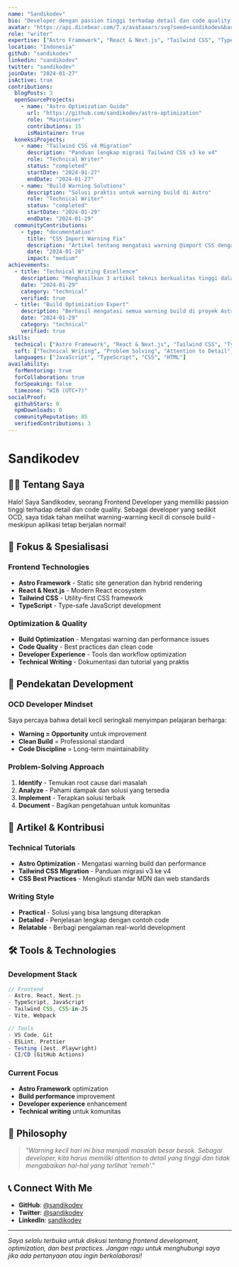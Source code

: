 ```yaml
---
name: "Sandikodev"
bio: "Developer dengan passion tinggi terhadap detail dan code quality. Spesialisasi dalam Astro, React, dan Tailwind CSS dengan pendekatan OCD terhadap warning dan optimization."
avatar: "https://api.dicebear.com/7.x/avataaars/svg?seed=sandikodev&backgroundColor=b6e3f4,c0aede,d1d4f9,ffd5dc,ffdfbf"
role: "writer"
expertise: ["Astro Framework", "React & Next.js", "Tailwind CSS", "TypeScript", "Frontend Optimization", "Technical Writing"]
location: "Indonesia"
github: "sandikodev"
linkedin: "sandikodev"
twitter: "sandikodev"
joinDate: "2024-01-27"
isActive: true
contributions:
  blogPosts: 3
  openSourceProjects:
    - name: "Astro Optimization Guide"
      url: "https://github.com/sandikodev/astro-optimization"
      role: "Maintainer"
      contributions: 15
      isMaintainer: true
  koneksiProjects:
    - name: "Tailwind CSS v4 Migration"
      description: "Panduan lengkap migrasi Tailwind CSS v3 ke v4"
      role: "Technical Writer"
      status: "completed"
      startDate: "2024-01-27"
      endDate: "2024-01-27"
    - name: "Build Warning Solutions"
      description: "Solusi praktis untuk warning build di Astro"
      role: "Technical Writer"
      status: "completed"
      startDate: "2024-01-29"
      endDate: "2024-01-29"
  communityContributions:
    - type: "documentation"
      title: "CSS Import Warning Fix"
      description: "Artikel tentang mengatasi warning @import CSS dengan referensi MDN"
      date: "2024-01-28"
      impact: "medium"
achievements:
  - title: "Technical Writing Excellence"
    description: "Menghasilkan 3 artikel teknis berkualitas tinggi dalam 3 hari"
    date: "2024-01-29"
    category: "technical"
    verified: true
  - title: "Build Optimization Expert"
    description: "Berhasil mengatasi semua warning build di proyek Astro"
    date: "2024-01-29"
    category: "technical"
    verified: true
skills:
  technical: ["Astro Framework", "React & Next.js", "Tailwind CSS", "TypeScript", "Frontend Optimization", "Build Tools"]
  soft: ["Technical Writing", "Problem Solving", "Attention to Detail", "Code Quality"]
  languages: ["JavaScript", "TypeScript", "CSS", "HTML"]
availability:
  forMentoring: true
  forCollaboration: true
  forSpeaking: false
  timezone: "WIB (UTC+7)"
socialProof:
  githubStars: 0
  npmDownloads: 0
  communityReputation: 85
  verifiedContributions: 3
---
```


# Sandikodev

## 👨‍💻 **Tentang Saya**

Halo! Saya Sandikodev, seorang Frontend Developer yang memiliki passion tinggi terhadap detail dan code quality. Sebagai developer yang sedikit OCD, saya tidak tahan melihat warning-warning kecil di console build - meskipun aplikasi tetap berjalan normal!

## 🎯 **Fokus & Spesialisasi**

### **Frontend Technologies**
- **Astro Framework** - Static site generation dan hybrid rendering
- **React & Next.js** - Modern React ecosystem
- **Tailwind CSS** - Utility-first CSS framework
- **TypeScript** - Type-safe JavaScript development

### **Optimization & Quality**
- **Build Optimization** - Mengatasi warning dan performance issues
- **Code Quality** - Best practices dan clean code
- **Developer Experience** - Tools dan workflow optimization
- **Technical Writing** - Dokumentasi dan tutorial yang praktis

## 🚀 **Pendekatan Development**

### **OCD Developer Mindset**
Saya percaya bahwa detail kecil seringkali menyimpan pelajaran berharga:
- **Warning = Opportunity** untuk improvement
- **Clean Build** = Professional standard
- **Code Discipline** = Long-term maintainability

### **Problem-Solving Approach**
1. **Identify** - Temukan root cause dari masalah
2. **Analyze** - Pahami dampak dan solusi yang tersedia
3. **Implement** - Terapkan solusi terbaik
4. **Document** - Bagikan pengetahuan untuk komunitas

## 📝 **Artikel & Kontribusi**

### **Technical Tutorials**
- **Astro Optimization** - Mengatasi warning build dan performance
- **Tailwind CSS Migration** - Panduan migrasi v3 ke v4
- **CSS Best Practices** - Mengikuti standar MDN dan web standards

### **Writing Style**
- **Practical** - Solusi yang bisa langsung diterapkan
- **Detailed** - Penjelasan lengkap dengan contoh code
- **Relatable** - Berbagi pengalaman real-world development

## 🛠️ **Tools & Technologies**

### **Development Stack**
```typescript
// Frontend
- Astro, React, Next.js
- TypeScript, JavaScript
- Tailwind CSS, CSS-in-JS
- Vite, Webpack

// Tools
- VS Code, Git
- ESLint, Prettier
- Testing (Jest, Playwright)
- CI/CD (GitHub Actions)
```

### **Current Focus**
- **Astro Framework** optimization
- **Build performance** improvement
- **Developer experience** enhancement
- **Technical writing** untuk komunitas

## 🌟 **Philosophy**

> *"Warning kecil hari ini bisa menjadi masalah besar besok. Sebagai developer, kita harus memiliki attention to detail yang tinggi dan tidak mengabaikan hal-hal yang terlihat 'remeh'."*

## 📞 **Connect With Me**

- **GitHub**: [@sandikodev](https://github.com/sandikodev)
- **Twitter**: [@sandikodev](https://twitter.com/sandikodev)
- **LinkedIn**: [sandikodev](https://linkedin.com/in/sandikodev)

---

*Saya selalu terbuka untuk diskusi tentang frontend development, optimization, dan best practices. Jangan ragu untuk menghubungi saya jika ada pertanyaan atau ingin berkolaborasi!*
